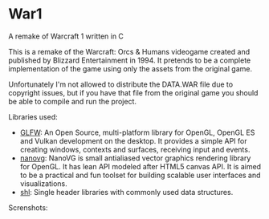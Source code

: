 # War1

A remake of Warcraft 1 written in C

This is a remake of the Warcraft: Orcs & Humans videogame created and published by Blizzard Entertainment in 1994. It pretends to be a complete implementation of the game using only the assets from the original game. 

Unfortunately I'm not allowed to distribute the DATA.WAR file due to copyright issues, but if you have that file from the original game you should be able to compile and run the project.

Libraries used:

* [GLFW](https://www.glfw.org/): An Open Source, multi-platform library for OpenGL, OpenGL ES and Vulkan development on the desktop. It provides a simple API for creating windows, contexts and surfaces, receiving input and events.
* [nanovg](https://github.com/memononen/nanovg): NanoVG is small antialiased vector graphics rendering library for OpenGL. It has lean API modeled after HTML5 canvas API. It is aimed to be a practical and fun toolset for building scalable user interfaces and visualizations.
* [shl](https://github.com/acoto87/shl): Single header libraries with commonly used data structures.

Screnshots:

